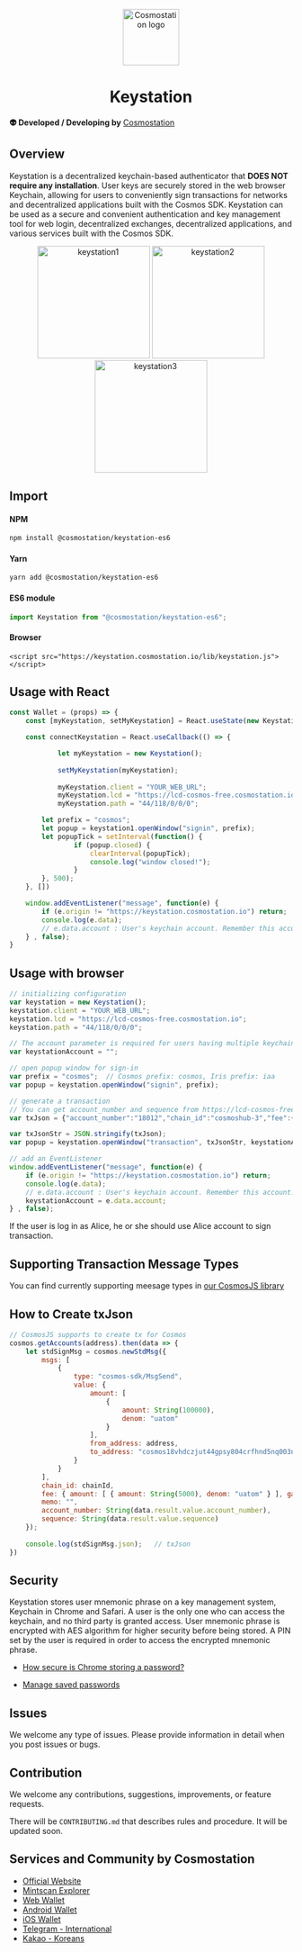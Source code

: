 <p align="center">
  <a href="https://www.cosmostation.io" target="_blank" rel="noopener noreferrer"><img width="100" src="https://user-images.githubusercontent.com/20435620/55696624-d7df2e00-59f8-11e9-9126-edf9a40b11a8.png" alt="Cosmostation logo"></a>
</p>

<h1 align="center">
    Keystation 
</h1>

**:alien: Developed / Developing by** [Cosmostation](https://www.cosmostation.io/)

## Overview

Keystation is a decentralized keychain-based authenticator that **DOES NOT require any installation**. User keys are securely stored in the web browser Keychain, allowing for users to conveniently sign transactions for networks and decentralized applications built with the Cosmos SDK. Keystation can be used as a secure and convenient authentication and key management tool for web login, decentralized exchanges, decentralized applications, and various services built with the Cosmos SDK.

<div align="center">
<img width="200" alt="keystation1" src="https://user-images.githubusercontent.com/34641838/65948271-e3298880-e474-11e9-9453-b49f6dd678b9.png">
<img width="200" alt="keystation2" src="https://user-images.githubusercontent.com/34641838/65948277-e886d300-e474-11e9-8042-a2027247605a.png">
<img width="200" alt="keystation3" src="https://user-images.githubusercontent.com/34641838/65948289-ec1a5a00-e474-11e9-943d-2828b01c8bed.png">
</div>

## Import

#### NPM

```bash
npm install @cosmostation/keystation-es6
```

#### Yarn

```bash
yarn add @cosmostation/keystation-es6
```

#### ES6 module

```js
import Keystation from "@cosmostation/keystation-es6";
```

#### Browser
```
<script src="https://keystation.cosmostation.io/lib/keystation.js"></script>
```

## Usage with React

```js
const Wallet = (props) => {
	const [myKeystation, setMyKeystation] = React.useState(new Keystation);

	const connectKeystation = React.useCallback(() => {

            let myKeystation = new Keystation();
            
            setMyKeystation(myKeystation);
            
            myKeystation.client = "YOUR_WEB_URL";
            myKeystation.lcd = "https://lcd-cosmos-free.cosmostation.io";
            myKeystation.path = "44/118/0/0/0";

	    let prefix = "cosmos";
	    let popup = keystation1.openWindow("signin", prefix);
	    let popupTick = setInterval(function() {
                if (popup.closed) {
                    clearInterval(popupTick);
                    console.log("window closed!");
                }
	    }, 500);
	}, [])

	window.addEventListener("message", function(e) {
	    if (e.origin != "https://keystation.cosmostation.io") return;
	    console.log(e.data);
	    // e.data.account : User's keychain account. Remember this account!
	} , false);
}
```

## Usage with browser

```js
// initializing configuration
var keystation = new Keystation();
keystation.client = "YOUR_WEB_URL";
keystation.lcd = "https://lcd-cosmos-free.cosmostation.io";
keystation.path = "44/118/0/0/0";

// The account parameter is required for users having multiple keychain accounts.
var keystationAccount = "";

// open popup window for sign-in
var prefix = "cosmos";  // Cosmos prefix: cosmos, Iris prefix: iaa
var popup = keystation.openWindow("signin", prefix);

// generate a transaction
// You can get account_number and sequence from https://lcd-cosmos-free.cosmostation.io/auth/accounts/[YOUR_COSMOS_ADDRESS]
var txJson = {"account_number":"18012","chain_id":"cosmoshub-3","fee":{"amount":[{"amount":"5000","denom":"uatom"}],"gas":"200000"},"memo":"","msgs":[{"type":"cosmos-sdk/MsgSend","value":{"amount":[{"amount":"10000","denom":"uatom"}],"from_address":"cosmos1z67fshyr48pa9a6htdz4qd0zullfk6y0fgvxv7","to_address":"cosmos10nv3yj0jdxf02vxyc0tavf97fdvppdth6wmcn3"}}],"sequence":"24"};

var txJsonStr = JSON.stringify(txJson);
var popup = keystation.openWindow("transaction", txJsonStr, keystationAccount);

// add an EventListener
window.addEventListener("message", function(e) {
    if (e.origin != "https://keystation.cosmostation.io") return;
    console.log(e.data);
    // e.data.account : User's keychain account. Remember this account!
    keystationAccount = e.data.account;
} , false);
```
If the user is log in as Alice, he or she should use Alice account to sign transaction.

## Supporting Transaction Message Types

You can find currently supporting meesage types in [our CosmosJS library](https://github.com/cosmostation/cosmosjs/tree/master/docs/msg_types)

## How to Create txJson

```js
// CosmosJS supports to create tx for Cosmos
cosmos.getAccounts(address).then(data => {
	let stdSignMsg = cosmos.newStdMsg({
        msgs: [
            {
                type: "cosmos-sdk/MsgSend",
                value: {
                    amount: [
                        {
                            amount: String(100000),
                            denom: "uatom"
                        }
                    ],
                    from_address: address,
                    to_address: "cosmos18vhdczjut44gpsy804crfhnd5nq003nz0nf20v"
                }
            }
        ],
        chain_id: chainId,
        fee: { amount: [ { amount: String(5000), denom: "uatom" } ], gas: String(200000) },
        memo: "",
        account_number: String(data.result.value.account_number),
        sequence: String(data.result.value.sequence)
	});
    
	console.log(stdSignMsg.json);   // txJson
})
```

## Security

Keystation stores user mnemonic phrase on a key management system, Keychain in Chrome and Safari. A user is the only one who can access the keychain, and no third party is granted access. User mnemonic phrase is encrypted with AES algorithm for higher security before being stored. A PIN set by the user is required in order to access the encrypted mnemonic phrase.

* [How secure is Chrome storing a password?](https://security.stackexchange.com/questions/170481/how-secure-is-chrome-storing-a-password)

* [Manage saved passwords](https://support.google.com/chrome/answer/95606?co=GENIE.Platform%3DDesktop&hl=en)

## Issues

We welcome any type of issues. Please provide information in detail when you post issues or bugs.

## Contribution

We welcome any contributions, suggestions, improvements, or feature requests.

There will be `CONTRIBUTING.md` that describes rules and procedure. 
It will be updated soon.

## Services and Community by Cosmostation

- [Official Website](https://www.cosmostation.io)
- [Mintscan Explorer](https://www.mintscan.io)
- [Web Wallet](https://wallet.cosmostation.io)
- [Android Wallet](https://bit.ly/2BWex9D)
- [iOS Wallet](https://apple.co/2IAM3Xm)
- [Telegram - International](https://t.me/cosmostation)
- [Kakao - Koreans](https://open.kakao.com/o/g6KKSe5)